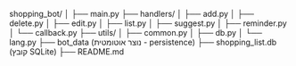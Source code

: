 shopping_bot/
│
├── main.py
├── handlers/
│   ├── add.py
│   ├── delete.py
│   ├── edit.py
│   ├── list.py
│   ├── suggest.py
│   ├── reminder.py
│   └── callback.py
├── utils/
│   ├── common.py
│   ├── db.py
│   └── lang.py
├── bot_data (נוצר אוטומטית - persistence)
├── shopping_list.db (קובץ SQLite)
├── README.md 